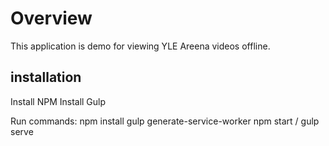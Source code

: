 # Overview

This application is demo for viewing YLE Areena videos offline.

## installation
Install NPM
Install Gulp

Run commands:
npm install
gulp generate-service-worker
npm start / gulp serve
